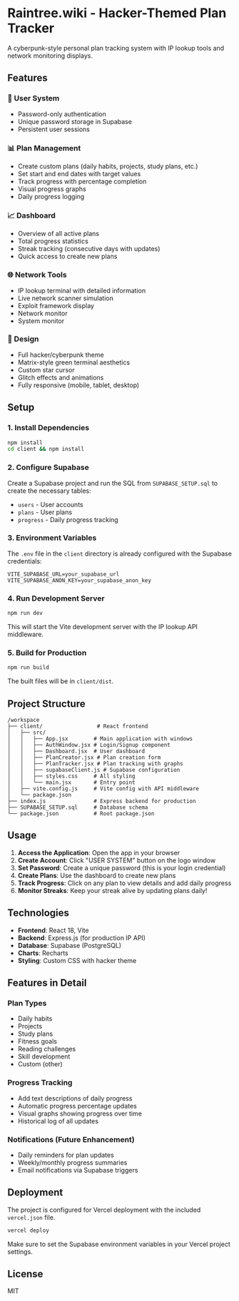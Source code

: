 # Raintree.wiki - Hacker-Themed Plan Tracker

A cyberpunk-style personal plan tracking system with IP lookup tools and network monitoring displays.

## Features

### 🔐 User System
- Password-only authentication
- Unique password storage in Supabase
- Persistent user sessions

### 📊 Plan Management
- Create custom plans (daily habits, projects, study plans, etc.)
- Set start and end dates with target values
- Track progress with percentage completion
- Visual progress graphs
- Daily progress logging

### 📈 Dashboard
- Overview of all active plans
- Total progress statistics
- Streak tracking (consecutive days with updates)
- Quick access to create new plans

### 🌐 Network Tools
- IP lookup terminal with detailed information
- Live network scanner simulation
- Exploit framework display
- Network monitor
- System monitor

### 🎨 Design
- Full hacker/cyberpunk theme
- Matrix-style green terminal aesthetics
- Custom star cursor
- Glitch effects and animations
- Fully responsive (mobile, tablet, desktop)

## Setup

### 1. Install Dependencies

```bash
npm install
cd client && npm install
```

### 2. Configure Supabase

Create a Supabase project and run the SQL from `SUPABASE_SETUP.sql` to create the necessary tables:
- `users` - User accounts
- `plans` - User plans
- `progress` - Daily progress tracking

### 3. Environment Variables

The `.env` file in the `client` directory is already configured with the Supabase credentials:

```env
VITE_SUPABASE_URL=your_supabase_url
VITE_SUPABASE_ANON_KEY=your_supabase_anon_key
```

### 4. Run Development Server

```bash
npm run dev
```

This will start the Vite development server with the IP lookup API middleware.

### 5. Build for Production

```bash
npm run build
```

The built files will be in `client/dist`.

## Project Structure

```
/workspace
├── client/                 # React frontend
│   ├── src/
│   │   ├── App.jsx        # Main application with windows
│   │   ├── AuthWindow.jsx # Login/Signup component
│   │   ├── Dashboard.jsx  # User dashboard
│   │   ├── PlanCreator.jsx # Plan creation form
│   │   ├── PlanTracker.jsx # Plan tracking with graphs
│   │   ├── supabaseClient.js # Supabase configuration
│   │   ├── styles.css     # All styling
│   │   └── main.jsx       # Entry point
│   ├── vite.config.js     # Vite config with API middleware
│   └── package.json
├── index.js               # Express backend for production
├── SUPABASE_SETUP.sql     # Database schema
└── package.json           # Root package.json

```

## Usage

1. **Access the Application**: Open the app in your browser
2. **Create Account**: Click "USER SYSTEM" button on the logo window
3. **Set Password**: Create a unique password (this is your login credential)
4. **Create Plans**: Use the dashboard to create new plans
5. **Track Progress**: Click on any plan to view details and add daily progress
6. **Monitor Streaks**: Keep your streak alive by updating plans daily!

## Technologies

- **Frontend**: React 18, Vite
- **Backend**: Express.js (for production IP API)
- **Database**: Supabase (PostgreSQL)
- **Charts**: Recharts
- **Styling**: Custom CSS with hacker theme

## Features in Detail

### Plan Types
- Daily habits
- Projects
- Study plans
- Fitness goals
- Reading challenges
- Skill development
- Custom (other)

### Progress Tracking
- Add text descriptions of daily progress
- Automatic progress percentage updates
- Visual graphs showing progress over time
- Historical log of all updates

### Notifications (Future Enhancement)
- Daily reminders for plan updates
- Weekly/monthly progress summaries
- Email notifications via Supabase triggers

## Deployment

The project is configured for Vercel deployment with the included `vercel.json` file.

```bash
vercel deploy
```

Make sure to set the Supabase environment variables in your Vercel project settings.

## License

MIT
